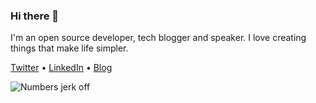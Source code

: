 ### Hi there 👋

I'm an open source developer, tech blogger and speaker. I love creating things that make life simpler.

[Twitter](https://twitter.com/Tyrrrz) •
[LinkedIn](https://linkedin.com/in/Tyrrrz) •
[Blog](https://tyrrrz.me/blog)

![Numbers jerk off](https://github-readme-stats.vercel.app/api?username=Tyrrrz&show_icons=true)
